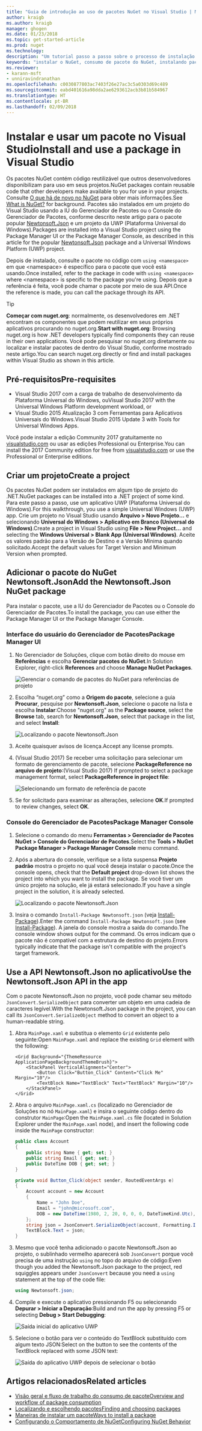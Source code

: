 ```yaml
---
title: "Guia de introdução ao uso de pacotes NuGet no Visual Studio | Microsoft Docs"
author: kraigb
ms.author: kraigb
manager: ghogen
ms.date: 01/23/2018
ms.topic: get-started-article
ms.prod: nuget
ms.technology: 
description: "Um tutorial passo a passo sobre o processo de instalação e uso de um pacote NuGet em um projeto do Visual Studio."
keywords: "instalar o NuGet, consumo de pacote do NuGet, instalando pacotes do NuGet, referências de pacote do NuGet, usando pacotes do NuGet"
ms.reviewer:
- karann-msft
- unniravindranathan
ms.openlocfilehash: c0030877803ac7403f26e27ac3c5a0303d69c489
ms.sourcegitcommit: eabd401616a98dda2ae6293612acb3b81b584967
ms.translationtype: HT
ms.contentlocale: pt-BR
ms.lasthandoff: 02/09/2018
---
```

# <a name="install-and-use-a-package-in-visual-studio"></a><span data-ttu-id="9b65f-104">Instalar e usar um pacote no Visual Studio</span><span class="sxs-lookup"><span data-stu-id="9b65f-104">Install and use a package in Visual Studio</span></span>

<span data-ttu-id="9b65f-105">Os pacotes NuGet contém código reutilizável que outros desenvolvedores disponibilizam para uso em seus projetos.</span><span class="sxs-lookup"><span data-stu-id="9b65f-105">NuGet packages contain reusable code that other developers make available to you for use in your projects.</span></span> <span data-ttu-id="9b65f-106">Consulte [O que há de novo no NuGet](../What-is-NuGet.md) para obter mais informações.</span><span class="sxs-lookup"><span data-stu-id="9b65f-106">See [What is NuGet?](../What-is-NuGet.md) for background.</span></span> <span data-ttu-id="9b65f-107">Pacotes são instalados em um projeto do Visual Studio usando a IU do Gerenciador de Pacotes ou o Console do Gerenciador de Pacotes, conforme descrito neste artigo para o pacote popular [Newtonsoft.Json](https://www.nuget.org/packages/Newtonsoft.Json/) e um projeto da UWP (Plataforma Universal do Windows).</span><span class="sxs-lookup"><span data-stu-id="9b65f-107">Packages are installed into a Visual Studio project using the Package Manager UI or the Package Manager Console, as described in this article for the popular [Newtonsoft.Json](https://www.nuget.org/packages/Newtonsoft.Json/) package and a Universal Windows Platform (UWP) project.</span></span>

<span data-ttu-id="9b65f-108">Depois de instalado, consulte o pacote no código com `using <namespace>` em que \<namespace\> é específico para o pacote que você está usando.</span><span class="sxs-lookup"><span data-stu-id="9b65f-108">Once installed, refer to the package in code with `using <namespace>` where \<namespace\> is specific to the package you're using.</span></span> <span data-ttu-id="9b65f-109">Depois que a referência é feita, você pode chamar o pacote por meio de sua API.</span><span class="sxs-lookup"><span data-stu-id="9b65f-109">Once the reference is made, you can call the package through its API.</span></span>

> [!Tip]
> <span data-ttu-id="9b65f-110">**Começar com nuget.org**: normalmente, os desenvolvedores em .NET encontram os componentes que podem reutilizar em seus próprios aplicativos procurando no nuget.org.</span><span class="sxs-lookup"><span data-stu-id="9b65f-110">**Start with nuget.org**: Browsing nuget.org is how .NET developers typically find components they can reuse in their own applications.</span></span> <span data-ttu-id="9b65f-111">Você pode pesquisar no nuget.org diretamente ou localizar e instalar pacotes de dentro do Visual Studio, conforme mostrado neste artigo.</span><span class="sxs-lookup"><span data-stu-id="9b65f-111">You can search nuget.org directly or find and install packages within Visual Studio as shown in this article.</span></span>

## <a name="pre-requisites"></a><span data-ttu-id="9b65f-112">Pré-requisitos</span><span class="sxs-lookup"><span data-stu-id="9b65f-112">Pre-requisites</span></span>

- <span data-ttu-id="9b65f-113">Visual Studio 2017 com a carga de trabalho de desenvolvimento da Plataforma Universal do Windows, ou</span><span class="sxs-lookup"><span data-stu-id="9b65f-113">Visual Studio 2017 with the Universal Windows Platform development workload, or</span></span>
- <span data-ttu-id="9b65f-114">Visual Studio 2015 Atualização 3 com Ferramentas para Aplicativos Universais do Windows.</span><span class="sxs-lookup"><span data-stu-id="9b65f-114">Visual Studio 2015 Update 3 with Tools for Universal Windows Apps.</span></span>

<span data-ttu-id="9b65f-115">Você pode instalar a edição Community 2017 gratuitamente no [visualstudio.com](https://www.visualstudio.com/) ou usar as edições Professional ou Enterprise.</span><span class="sxs-lookup"><span data-stu-id="9b65f-115">You can install the 2017 Community edition for free from [visualstudio.com](https://www.visualstudio.com/) or use the Professional or Enterprise editions.</span></span>

## <a name="create-a-project"></a><span data-ttu-id="9b65f-116">Criar um projeto</span><span class="sxs-lookup"><span data-stu-id="9b65f-116">Create a project</span></span>

<span data-ttu-id="9b65f-117">Os pacotes NuGet podem ser instalados em algum tipo de projeto do .NET.</span><span class="sxs-lookup"><span data-stu-id="9b65f-117">NuGet packages can be installed into a .NET project of some kind.</span></span> <span data-ttu-id="9b65f-118">Para este passo a passo, use um aplicativo UWP (Plataforma Universal do Windows).</span><span class="sxs-lookup"><span data-stu-id="9b65f-118">For this walkthrough, you use a simple Universal Windows (UWP) app.</span></span> <span data-ttu-id="9b65f-119">Crie um projeto no Visual Studio usando **Arquivo > Novo Projeto...** e selecionando **Universal do Windows > Aplicativo em Branco (Universal do Windows)**.</span><span class="sxs-lookup"><span data-stu-id="9b65f-119">Create a project in Visual Studio using **File > New Project...** and selecting the **Windows Universal > Blank App (Universal Windows)**.</span></span> <span data-ttu-id="9b65f-120">Aceite os valores padrão para a Versão de Destino e a Versão Mínima quando solicitado.</span><span class="sxs-lookup"><span data-stu-id="9b65f-120">Accept the default values for Target Version and Minimum Version when prompted.</span></span>

## <a name="add-the-newtonsoftjson-nuget-package"></a><span data-ttu-id="9b65f-121">Adicionar o pacote do NuGet Newtonsoft.Json</span><span class="sxs-lookup"><span data-stu-id="9b65f-121">Add the Newtonsoft.Json NuGet package</span></span>

<span data-ttu-id="9b65f-122">Para instalar o pacote, use a IU do Gerenciador de Pacotes ou o Console do Gerenciador de Pacotes.</span><span class="sxs-lookup"><span data-stu-id="9b65f-122">To install the package, you can use either the Package Manager UI or the Package Manager Console.</span></span>

### <a name="package-manager-ui"></a><span data-ttu-id="9b65f-123">Interface do usuário do Gerenciador de Pacotes</span><span class="sxs-lookup"><span data-stu-id="9b65f-123">Package Manager UI</span></span>

1. <span data-ttu-id="9b65f-124">No Gerenciador de Soluções, clique com botão direito do mouse em **Referências** e escolha **Gerenciar pacotes do NuGet**.</span><span class="sxs-lookup"><span data-stu-id="9b65f-124">In Solution Explorer, right-click **References** and choose **Manage NuGet Packages**.</span></span>

    ![Gerenciar o comando de pacotes do NuGet para referências de projeto](media/QS_Use-02-ManageNuGetPackages.png)

1. <span data-ttu-id="9b65f-126">Escolha “nuget.org” como a **Origem do pacote**, selecione a guia **Procurar**, pesquise por **Newtonsoft.Json**, selecione o pacote na lista e escolha **Instalar**:</span><span class="sxs-lookup"><span data-stu-id="9b65f-126">Choose "nuget.org" as the **Package source**, select the **Browse** tab, search for **Newtonsoft.Json**, select that package in the list, and select **Install**:</span></span>

    ![Localizando o pacote Newtonsoft.Json](media/QS_Use-03-NewtonsoftJson.png)

1. <span data-ttu-id="9b65f-128">Aceite quaisquer avisos de licença.</span><span class="sxs-lookup"><span data-stu-id="9b65f-128">Accept any license prompts.</span></span>

1. <span data-ttu-id="9b65f-129">(Visual Studio 2017) Se receber uma solicitação para selecionar um formato de gerenciamento de pacote, selecione **PackageReference no arquivo de projeto**:</span><span class="sxs-lookup"><span data-stu-id="9b65f-129">(Visual Studio 2017) If prompted to select a package management format, select **PackageReference in project file**:</span></span>

    ![Selecionando um formato de referência de pacote](media/QS_Use-03b-SelectFormat.png)

1. <span data-ttu-id="9b65f-131">Se for solicitado para examinar as alterações, selecione **OK**.</span><span class="sxs-lookup"><span data-stu-id="9b65f-131">If prompted to review changes, select **OK**.</span></span>

### <a name="package-manager-console"></a><span data-ttu-id="9b65f-132">Console do Gerenciador de Pacotes</span><span class="sxs-lookup"><span data-stu-id="9b65f-132">Package Manager Console</span></span>

1. <span data-ttu-id="9b65f-133">Selecione o comando do menu **Ferramentas > Gerenciador de Pacotes NuGet > Console do Gerenciador de Pacotes**.</span><span class="sxs-lookup"><span data-stu-id="9b65f-133">Select the **Tools > NuGet Package Manager > Package Manager Console** menu command.</span></span>

1. <span data-ttu-id="9b65f-134">Após a abertura do console, verifique se a lista suspensa **Projeto padrão** mostra o projeto no qual você deseja instalar o pacote.</span><span class="sxs-lookup"><span data-stu-id="9b65f-134">Once the console opens, check that the **Default project** drop-down list shows the project into which you want to install the package.</span></span> <span data-ttu-id="9b65f-135">Se você tiver um único projeto na solução, ele já estará selecionado.</span><span class="sxs-lookup"><span data-stu-id="9b65f-135">If you have a single project in the solution, it is already selected.</span></span>

    ![Localizando o pacote Newtonsoft.Json](media/QS_Use-08-Console1.png)

1. <span data-ttu-id="9b65f-137">Insira o comando `Install-Package Newtonsoft.json` (veja [Install-Package](../tools/ps-ref-install-package.md)).</span><span class="sxs-lookup"><span data-stu-id="9b65f-137">Enter the command `Install-Package Newtonsoft.json` (see [Install-Package](../tools/ps-ref-install-package.md)).</span></span> <span data-ttu-id="9b65f-138">A janela do console mostra a saída do comando.</span><span class="sxs-lookup"><span data-stu-id="9b65f-138">The console window shows output for the command.</span></span> <span data-ttu-id="9b65f-139">Os erros indicam que o pacote não é compatível com a estrutura de destino do projeto.</span><span class="sxs-lookup"><span data-stu-id="9b65f-139">Errors typically indicate that the package isn't compatible with the project's target framework.</span></span>

## <a name="use-the-newtonsoftjson-api-in-the-app"></a><span data-ttu-id="9b65f-140">Use a API Newtonsoft.Json no aplicativo</span><span class="sxs-lookup"><span data-stu-id="9b65f-140">Use the Newtonsoft.Json API in the app</span></span>

<span data-ttu-id="9b65f-141">Com o pacote Newtonsoft.Json no projeto, você pode chamar seu método `JsonConvert.SerializeObject` para converter um objeto em uma cadeia de caracteres legível.</span><span class="sxs-lookup"><span data-stu-id="9b65f-141">With the Newtonsoft.Json package in the project, you can call its `JsonConvert.SerializeObject` method to convert an object to a human-readable string.</span></span>

1. <span data-ttu-id="9b65f-142">Abra `MainPage.xaml` e substitua o elemento `Grid` existente pelo seguinte:</span><span class="sxs-lookup"><span data-stu-id="9b65f-142">Open `MainPage.xaml` and replace the existing `Grid` element with the following:</span></span>

    ```xaml
    <Grid Background="{ThemeResource ApplicationPageBackgroundThemeBrush}">
        <StackPanel VerticalAlignment="Center">
            <Button Click="Button_Click" Content="Click Me" Margin="10"/>
            <TextBlock Name="TextBlock" Text="TextBlock" Margin="10"/>
        </StackPanel>
    </Grid>
    ```

1. <span data-ttu-id="9b65f-143">Abra o arquivo `MainPage.xaml.cs` (localizado no Gerenciador de Soluções no nó `MainPage.xaml`) e insira o seguinte código dentro do construtor `MainPage`:</span><span class="sxs-lookup"><span data-stu-id="9b65f-143">Open the `MainPage.xaml.cs` file (located in Solution Explorer under the `MainPage.xaml` node), and insert the following code inside the `MainPage` constructor:</span></span>

    ```cs
    public class Account
    {
        public string Name { get; set; }
        public string Email { get; set; }
        public DateTime DOB { get; set; }
    }

    private void Button_Click(object sender, RoutedEventArgs e)
    {
        Account account = new Account
        {
            Name = "John Doe",
            Email = "john@microsoft.com",
            DOB = new DateTime(1980, 2, 20, 0, 0, 0, DateTimeKind.Utc),
        };
        string json = JsonConvert.SerializeObject(account, Formatting.Indented);
        TextBlock.Text = json;
    }
    ```

1. <span data-ttu-id="9b65f-144">Mesmo que você tenha adicionado o pacote Newtonsoft.Json ao projeto, o sublinhado vermelho aparecerá sob `JsonConvert` porque você precisa de uma instrução `using` no topo do arquivo de código:</span><span class="sxs-lookup"><span data-stu-id="9b65f-144">Even though you added the Newtonsoft.Json package to the project, red squiggles appears under `JsonConvert` because you need a `using` statement at the top of the code file:</span></span>

    ```cs
    using Newtonsoft.json;
    ```

1. <span data-ttu-id="9b65f-145">Compile e execute o aplicativo pressionando F5 ou selecionando **Depurar > Iniciar a Depuração**:</span><span class="sxs-lookup"><span data-stu-id="9b65f-145">Build and run the app by pressing F5 or selecting **Debug > Start Debugging**:</span></span>

    ![Saída inicial do aplicativo UWP](media/QS_Use-06-AppStart.png)

1. <span data-ttu-id="9b65f-147">Selecione o botão para ver o conteúdo do TextBlock substituído com algum texto JSON:</span><span class="sxs-lookup"><span data-stu-id="9b65f-147">Select on the button to see the contents of the TextBlock replaced with some JSON text:</span></span>

    ![Saída do aplicativo UWP depois de selecionar o botão](media/QS_Use-07-AppEnd.png)

## <a name="related-articles"></a><span data-ttu-id="9b65f-149">Artigos relacionados</span><span class="sxs-lookup"><span data-stu-id="9b65f-149">Related articles</span></span>

- [<span data-ttu-id="9b65f-150">Visão geral e fluxo de trabalho do consumo de pacote</span><span class="sxs-lookup"><span data-stu-id="9b65f-150">Overview and workflow of package consumption</span></span>](../consume-packages/overview-and-workflow.md)
- [<span data-ttu-id="9b65f-151">Localizando e escolhendo pacotes</span><span class="sxs-lookup"><span data-stu-id="9b65f-151">Finding and choosing packages</span></span>](../consume-packages/finding-and-choosing-packages.md)
- [<span data-ttu-id="9b65f-152">Maneiras de instalar um pacote</span><span class="sxs-lookup"><span data-stu-id="9b65f-152">Ways to install a package</span></span>](../consume-packages/ways-to-install-a-package.md)
- [<span data-ttu-id="9b65f-153">Configurando o Comportamento de NuGet</span><span class="sxs-lookup"><span data-stu-id="9b65f-153">Configuring NuGet Behavior</span></span>](../consume-packages/configuring-nuget-behavior.md)
